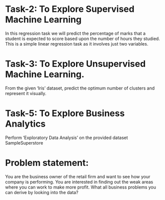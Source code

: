 # Task-2: To Explore Supervised Machine Learning
In this regression task we will predict the percentage of
marks that a student is expected to score based upon the
number of hours they studied. This is a simple linear
regression task as it involves just two variables.


# Task-3: To Explore Unsupervised Machine Learning.
From the given ‘Iris’ dataset, predict the optimum number of
clusters and represent it visually.


# Task-5: To Explore Business Analytics
Perform ‘Exploratory Data Analysis’ on the provided dataset SampleSuperstore
# Problem statement: 
You are the business owner of the retail firm and want to see how your company is performing. You are interested in finding out the weak areas where you can work to make more profit. What all business problems you can derive by looking into the data?

